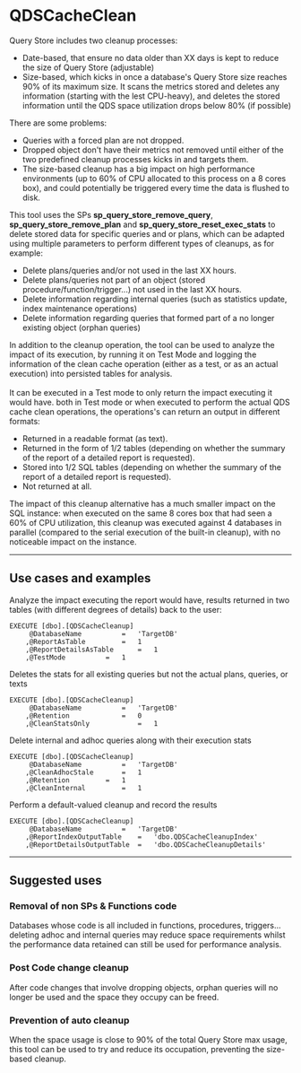 # QDSCacheClean
Query Store includes two cleanup processes:
- Date-based, that ensure no data older than XX days is kept to reduce the size of Query Store (adjustable)
- Size-based, which kicks in once a database's Query Store size reaches 90% of its maximum size. It scans the metrics stored and deletes any information (starting with the lest CPU-heavy), and deletes the stored information until the QDS space utilization drops below 80% (if possible)

There are some problems:
- Queries with a forced plan are not dropped.
- Dropped object don't have their metrics not removed until either of the two predefined cleanup processes kicks in and targets them.
- The size-based cleanup has a big impact on high performance environments (up to 60% of CPU allocated to this process on a 8 cores box), and could potentially be triggered every time the data is flushed to disk.


This tool uses the SPs <b>sp_query_store_remove_query</b>, <b>sp_query_store_remove_plan</b> and <b>sp_query_store_reset_exec_stats</b> to delete stored data for specific queries and or plans, which can be adapted using multiple parameters to perform different types of cleanups, as for example:

- Delete plans/queries and/or not used in the last XX hours.
- Delete plans/queries not part of an object (stored procedure/function/trigger...) not used in the last XX hours.
- Delete information regarding internal queries (such as statistics update, index maintenance operations)
- Delete information regarding queries that formed part of a no longer existing object (orphan queries)

In addition to the cleanup operation, the tool can be used to analyze the impact of its execution, by running it on Test Mode and logging the information of the clean cache operation (either as a test, or as an actual execution) into persisted tables for analysis.\
\
It can be executed in a Test mode to only return the impact executing it would have. both in Test mode or when executed to perform the actual QDS cache clean operations, the operations's can return an output in different formats:
- Returned in a readable format (as text).
- Returned in the form of 1/2 tables (depending on whether the summary of the report of a detailed report is requested).
- Stored into 1/2 SQL tables (depending on whether the summary of the report of a detailed report is requested).
- Not returned at all.

The impact of this cleanup alternative has a much smaller impact on the SQL instance: when executed on the same 8 cores box that had seen a 60% of CPU utilization, this cleanup was executed against 4 databases in parallel (compared to the serial execution of the built-in cleanup), with no noticeable impact on the instance.

---
## Use cases and examples
Analyze the impact executing the report would have, results returned in two tables (with different degrees of details) back to the user:
```
EXECUTE [dbo].[QDSCacheCleanup]
	 @DatabaseName 			=	'TargetDB'
	,@ReportAsTable 		=	1
	,@ReportDetailsAsTable 		=	1
	,@TestMode			=	1
```

Deletes the stats for all existing queries but not the actual plans, queries, or texts
```
EXECUTE [dbo].[QDSCacheCleanup]
	 @DatabaseName 			=	'TargetDB'
	,@Retention 			=	0
	,@CleanStatsOnly			=	1
```

Delete internal and adhoc queries along with their execution stats
```
EXECUTE [dbo].[QDSCacheCleanup]
	 @DatabaseName			=	'TargetDB'
	,@CleanAdhocStale 		=	1
	,@Retention			=	1
	,@CleanInternal			=	1
```

Perform a default-valued cleanup and record the results
```
EXECUTE [dbo].[QDSCacheCleanup]
	 @DatabaseName			=	'TargetDB'
	,@ReportIndexOutputTable 	= 	'dbo.QDSCacheCleanupIndex'
	,@ReportDetailsOutputTable 	= 	'dbo.QDSCacheCleanupDetails'

```

---
## Suggested uses
### Removal of non SPs & Functions code

Databases whose code is all included in functions, procedures, triggers... deleting adhoc and internal queries may reduce space requirements whilst the performance data retained can still be used for performance analysis.
### Post Code change cleanup
After code changes that involve dropping objects, orphan queries will no longer be used and the space they occupy can be freed.
### Prevention of auto cleanup
When the space usage is close to 90% of the total Query Store max usage, this tool can be used to try and reduce its occupation, preventing the size-based cleanup.